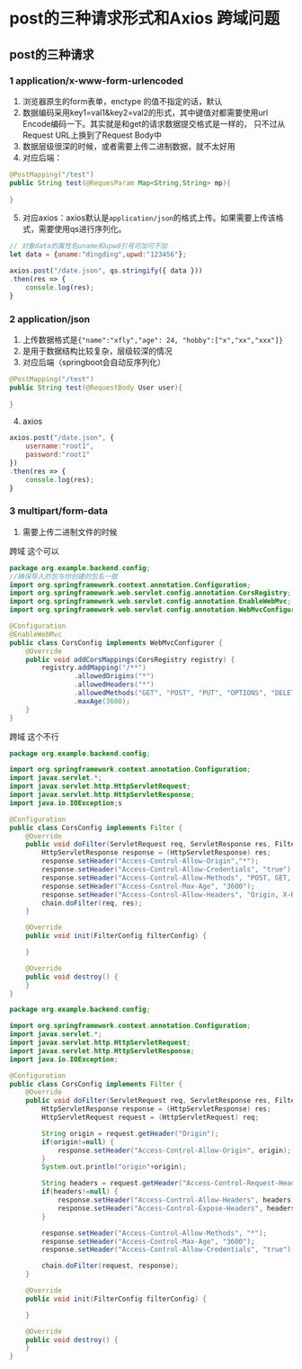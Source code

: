 # post的三种请求形式和Axios 跨域问题

## post的三种请求

### 1 application/x-www-form-urlencoded

1. 浏览器原生的form表单，enctype 的值不指定的话，默认
2. 数据编码采用key1=val1&key2=val2的形式，其中键值对都需要使用url Encode编码一下。其实就是和get的请求数据提交格式是一样的， 只不过从Request URL上换到了Request Body中
3. 数据层级很深的时候，或者需要上传二进制数据，就不太好用
4. 对应后端：

```java
@PostMapping("/test")
public String test(@RequesParam Map<String,String> mp){
    
}
```

5. 对应axios：axios默认是`application/json`的格式上传。如果需要上传该格式，需要使用qs进行序列化。

```javascript
// 对象data的属性名uname和upwd引号可加可不加
let data = {uname:"dingding",upwd:"123456"};

axios.post("/date.json", qs.stringify({ data }))
.then(res => {
    console.log(res);            
}
```



### 2 application/json

1. 上传数据格式是`{"name":"xfly","age": 24, "hobby":["x","xx","xxx"]}`
2. 是用于数据结构比较复杂，层级较深的情况
3. 对应后端（springboot会自动反序列化）

```java
@PostMapping("/test")
public String test(@RequestBody User user){
    
}
```

4. axios

```js
axios.post("/date.json", {
    username:"root1",
    password:"root1"
})
.then(res => {
    console.log(res);            
}
```





### 3 multipart/form-data

1. 需要上传二进制文件的时候





跨域 这个可以

```java
package org.example.backend.config;
//确保导入的包与你创建的包名一致
import org.springframework.context.annotation.Configuration;
import org.springframework.web.servlet.config.annotation.CorsRegistry;
import org.springframework.web.servlet.config.annotation.EnableWebMvc;
import org.springframework.web.servlet.config.annotation.WebMvcConfigurer;

@Configuration
@EnableWebMvc
public class CorsConfig implements WebMvcConfigurer {
    @Override
    public void addCorsMappings(CorsRegistry registry) {
        registry.addMapping("/**")
                .allowedOrigins("*")
                .allowedHeaders("*")
                .allowedMethods("GET", "POST", "PUT", "OPTIONS", "DELETE", "PATCH")
                .maxAge(3600);
    }
}

```

跨域 这个不行

```java
package org.example.backend.config;

import org.springframework.context.annotation.Configuration;
import javax.servlet.*;
import javax.servlet.http.HttpServletRequest;
import javax.servlet.http.HttpServletResponse;
import java.io.IOException;s

@Configuration
public class CorsConfig implements Filter {
    @Override
    public void doFilter(ServletRequest req, ServletResponse res, FilterChain chain) throws IOException, ServletException {
        HttpServletResponse response = (HttpServletResponse) res;
        response.setHeader("Access-Control-Allow-Origin","*");
        response.setHeader("Access-Control-Allow-Credentials", "true");
        response.setHeader("Access-Control-Allow-Methods", "POST, GET, PATCH, DELETE, PUT");
        response.setHeader("Access-Control-Max-Age", "3600");
        response.setHeader("Access-Control-Allow-Headers", "Origin, X-Requested-With, Content-Type, Accept");
        chain.doFilter(req, res);
    }

    @Override
    public void init(FilterConfig filterConfig) {

    }

    @Override
    public void destroy() {
    }
}
```

```java
package org.example.backend.config;

import org.springframework.context.annotation.Configuration;
import javax.servlet.*;
import javax.servlet.http.HttpServletRequest;
import javax.servlet.http.HttpServletResponse;
import java.io.IOException;

@Configuration
public class CorsConfig implements Filter {
    @Override
    public void doFilter(ServletRequest req, ServletResponse res, FilterChain chain) throws IOException, ServletException {
        HttpServletResponse response = (HttpServletResponse) res;
        HttpServletRequest request = (HttpServletRequest) req;

        String origin = request.getHeader("Origin");
        if(origin!=null) {
            response.setHeader("Access-Control-Allow-Origin", origin);
        }
        System.out.println("origin"+origin);

        String headers = request.getHeader("Access-Control-Request-Headers");
        if(headers!=null) {
            response.setHeader("Access-Control-Allow-Headers", headers);
            response.setHeader("Access-Control-Expose-Headers", headers);
        }

        response.setHeader("Access-Control-Allow-Methods", "*");
        response.setHeader("Access-Control-Max-Age", "3600");
        response.setHeader("Access-Control-Allow-Credentials", "true");

        chain.doFilter(request, response);
    }

    @Override
    public void init(FilterConfig filterConfig) {

    }

    @Override
    public void destroy() {
    }
}
```

